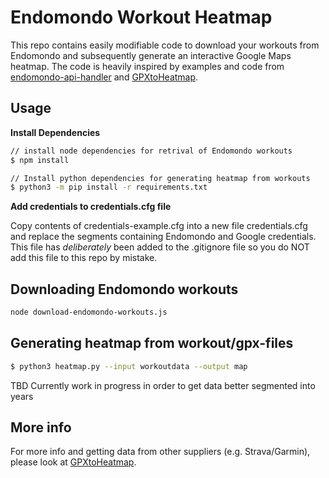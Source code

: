 # Endomondo Workout Heatmap

This repo contains easily modifiable code to download your workouts from Endomondo and subsequently generate an interactive Google Maps heatmap. The code is heavily inspired by examples and code from [endomondo-api-handler](https://github.com/fabulator/endomondo-api-handler) and [GPXtoHeatmap](https://github.com/TomCasavant/GPXtoHeatmap).

## Usage

**Install Dependencies**

```bash
// install node dependencies for retrival of Endomondo workouts
$ npm install

// Install python dependencies for generating heatmap from workouts
$ python3 -m pip install -r requirements.txt
```

**Add credentials to credentials.cfg file**

Copy contents of credentials-example.cfg into a new file credentials.cfg and replace the segments containing Endomondo and Google credentials. This file has _deliberately_ been added to the .gitignore file so you do NOT add this file to this repo by mistake. 

## Downloading Endomondo workouts

```bash
node download-endomondo-workouts.js 
```

## Generating heatmap from workout/gpx-files

```bash
$ python3 heatmap.py --input workoutdata --output map
```

TBD Currently work in progress in order to get data better segmented into years

## More info

For more info and getting data from other suppliers (e.g. Strava/Garmin), please look at [GPXtoHeatmap](https://github.com/TomCasavant/GPXtoHeatmap).